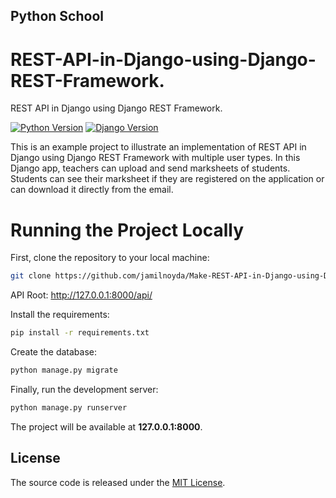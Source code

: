 ## Python School

# REST-API-in-Django-using-Django-REST-Framework.
REST API in Django using Django REST Framework.


[![Python Version](https://img.shields.io/badge/python-2.7-brightgreen.svg)](https://python.org)
[![Django Version](https://img.shields.io/badge/django-1.11-brightgreen.svg)](https://djangoproject.com)

This is an example project to illustrate an implementation of REST API in Django using Django REST Framework with multiple user types. In this Django app, teachers can upload and send marksheets of students. Students can see their marksheet if they are registered on the application or can download it directly from the email.

# Running the Project Locally

First, clone the repository to your local machine:

```bash
git clone https://github.com/jamilnoyda/Make-REST-API-in-Django-using-Django-REST-Framework..git
```

API Root:
http://127.0.0.1:8000/api/



Install the requirements:

```bash
pip install -r requirements.txt
```

Create the database:

```bash
python manage.py migrate
```

Finally, run the development server:

```bash
python manage.py runserver
```

The project will be available at **127.0.0.1:8000**.


## License

The source code is released under the [MIT License](https://github.com/sibtc/django-multiple-user-types-example/blob/master/LICENSE).
